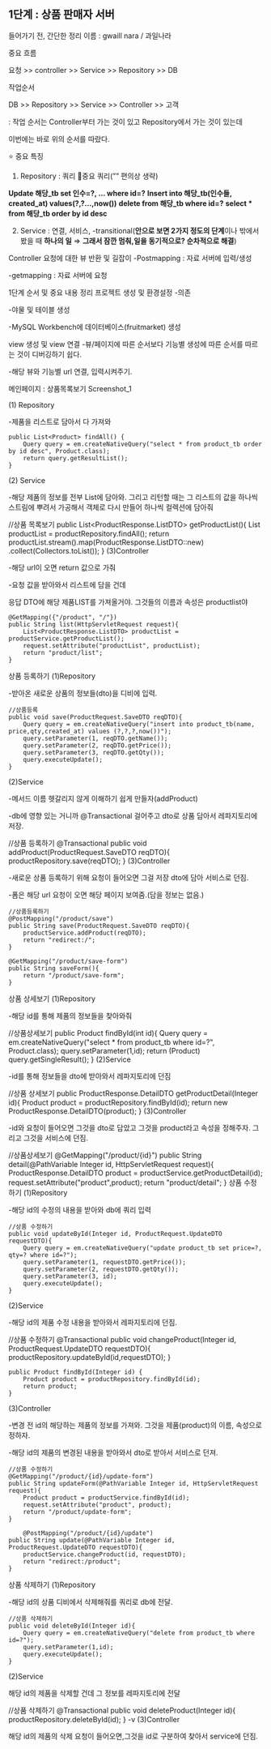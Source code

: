 ## 1단계 : 상품 판매자 서버
들어가기 전, 간단한 정리
이름 : gwaill nara / 과일나라

중요 흐름

요청 >> controller >> Service >> Repository >> DB

작업순서

DB >> Repository >> Service >> Controller >> 고객

: 작업 순서는 Controller부터 가는 것이 있고 Repository에서 가는 것이 있는데

이번에는 바로 위의 순서를 따랐다.

⭐ 중요 특징

1. Repository : 쿼리
💫중요 쿼리(”” 편의상 생략)

**Update 해당_tb set 인수=?, … where id=?**
**Insert into 해당_tb(인수들, created_at) values(?,?…,now())**
**delete from 해당_tb where id=?**
**select * from 해당_tb order by id desc**

2. Service : 연결, 서비스,
-transitional(**안으로 보면 2가지 정도의 단계**이나 밖에서 봤을 때 **하나의 일** ⇒ **그래서 잠깐 멈춰,일을 동기적으로? 순차적으로 해결**)

Controller 요청에 대한 뷰 반환 및 길잡이
-Postmapping : 자료 서버에 입력/생성

-getmapping : 자료 서버에 요청

1단계 순서 및 중요 내용 정리
프로젝트 생성 및 환경설정
-의존

-야물 및 테이블 생성

-MySQL Workbench에 데이터베이스(fruitmarket) 생성

view 생성 및 view 연결
-뷰/페이지에 따른 순서보다 기능별 생성에 따른 순서를 따르는 것이 디버깅하기 쉽다.

-해당 뷰와 기능별 url 연결, 입력시켜주기.

메인페이지 : 상품목록보기
Screenshot_1

(1) Repository

-제품을 리스트로 담아서 다 가져와

    public List<Product> findAll() {
        Query query = em.createNativeQuery("select * from product_tb order by id desc", Product.class);
        return query.getResultList();
    }
(2) Service

-해당 제품의 정보를 전부 List에 담아와. 그리고 리턴할 때는 그 리스트의 값을 하나씩 스트림에 뿌려서 가공해서 객체로 다시 만들어 하나씩 컬렉션에 담아줘

//상품 목록보기
    public List<ProductResponse.ListDTO> getProductList(){
        List<Product> productList = productRepository.findAll();
        return productList.stream().map(ProductResponse.ListDTO::new)
                .collect(Collectors.toList());
    }
(3)Controller

-해당 url이 오면 return 값으로 가줘

-요청 값을 받아와서 리스트에 담을 건데

응답 DTO에 해당 제품LIST를 가져올거야. 그것들의 이름과 속성은 productlist야

    @GetMapping({"/product", "/"})
    public String list(HttpServletRequest request){
        List<ProductResponse.ListDTO> productList = productService.getProductList();
        request.setAttribute("productList", productList);
        return "product/list";
    }
상품 등록하기
(1)Repository

-받아온 새로운 상품의 정보들(dto)을 디비에 입력.

    //상품등록
    public void save(ProductRequest.SaveDTO reqDTO){
        Query query = em.createNativeQuery("insert into product_tb(name, price,qty,created_at) values (?,?,?,now())");
        query.setParameter(1, reqDTO.getName());
        query.setParameter(2, reqDTO.getPrice());
        query.setParameter(3, reqDTO.getQty());
        query.executeUpdate();
    }
(2)Service

-메서드 이름 헷갈리지 않게 이해하기 쉽게 만들자(addProduct)

-db에 영향 있는 거니까 @Transactional 걸어주고 dto로 상품 담아서 레파지토리에 저장.

 //상품 등록하기
    @Transactional
    public void addProduct(ProductRequest.SaveDTO reqDTO){
        productRepository.save(reqDTO);
    }
(3)Controller

-새로운 상품 등록하기 위해 요청이 들어오면 그걸 저장 dto에 담아 서비스로 던짐.

-폼은 해당 url 요청이 오면 해당 페이지 보여줌.(담을 정보는 없음.)

    //상품등록하기
    @PostMapping("/product/save")
    public String save(ProductRequest.SaveDTO reqDTO){
        productService.addProduct(reqDTO);
        return "redirect:/";
    }

    @GetMapping("/product/save-form")
    public String saveForm(){
        return "/product/save-form";
    }
상품 상세보기
(1)Repository

-해당 id를 통해 제품의 정보들을 찾아와줘

 //상품상세보기
    public Product findById(int id){
        Query query = em.createNativeQuery("select * from product_tb where id=?", Product.class);
        query.setParameter(1,id);
        return (Product) query.getSingleResult();
    }
(2)Service

-id를 통해 정보들을 dto에 받아와서 레파지토리에 던짐

 //상품 상세보기
    public ProductResponse.DetailDTO getProductDetail(Integer id){
        Product product = productRepository.findById(id);
        return new ProductResponse.DetailDTO(product);
    }
(3)Controller

-id와 요청이 들어오면 그것을 dto로 담았고 그것을 product라고 속성을 정해주자. 그리고 그것을 서비스에 던짐.

//상품상세보기
    @GetMapping("/product/{id}")
    public String detail(@PathVariable Integer id, HttpServletRequest request){
        ProductResponse.DetailDTO product = productService.getProductDetail(id);
        request.setAttribute("product",product);
        return "product/detail";
    }
상품 수정하기
(1)Repository

-해당 id의 수정의 내용을 받아와 db에 쿼리 입력

    //상품 수정하기
    public void updateById(Integer id, ProductRequest.UpdateDTO requestDTO){
        Query query = em.createNativeQuery("update product_tb set price=?, qty=? where id=?");
        query.setParameter(1, requestDTO.getPrice());
        query.setParameter(2, requestDTO.getQty());
        query.setParameter(3, id);
        query.executeUpdate();
    }
(2)Service

-해당 id의 제품 수정 내용을 받아와서 레파지토리에 던짐.

//상품 수정하기
    @Transactional
    public void changeProduct(Integer id, ProductRequest.UpdateDTO requestDTO){
        productRepository.updateById(id,requestDTO);
    }

    public Product findById(Integer id) {
        Product product = productRepository.findById(id);
        return product;
    }
(3)Controller

-변경 전 id의 해당하는 제품의 정보를 가져와. 그것을 제품(product)의 이름, 속성으로 정하자.

-해당 id의 제품의 변경된 내용을 받아와서 dto로 받아서 서비스로 던져.

    //상품 수정하기
    @GetMapping("/product/{id}/update-form")
    public String updateForm(@PathVariable Integer id, HttpServletRequest request){
        Product product = productService.findById(id);
        request.setAttribute("product", product);
        return "/product/update-form";
    }
    
        @PostMapping("/product/{id}/update")
    public String update(@PathVariable Integer id, ProductRequest.UpdateDTO requestDTO){
        productService.changeProduct(id, requestDTO);
        return "redirect:/product";
    }
상품 삭제하기
(1)Repository

-해당 id의 상품 디비에서 삭제해줘를 쿼리로 db에 전달.

    //상품 삭제하기
    public void deleteById(Integer id){
        Query query = em.createNativeQuery("delete from product_tb where id=?");
        query.setParameter(1,id);
        query.executeUpdate();
    }
(2)Service

해당 id의 제품을 삭제할 건데 그 정보를 레파지토리에 전달

 //상품 삭제하기
   @Transactional
    public void deleteProduct(Integer id){
        productRepository.deleteById(id);
    }
-v
(3)Controller

해당 id의 제품의 삭제 요청이 들어오면,그것을 id로 구분하여 찾아서 service에 던짐.
